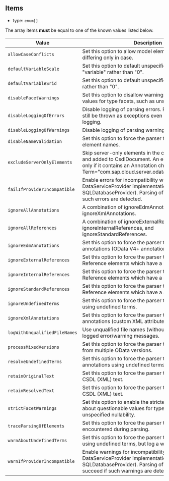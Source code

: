 ## Items

- type: `enum[]`

The array items **must** be equal to one of the known values listed below.

| Value                       | Description                                                                                                                                                                                                      |
|-----------------------------|------------------------------------------------------------------------------------------------------------------------------------------------------------------------------------------------------------------|
| `allowCaseConflicts`          | Set this option to allow model elements with names differing only in case.                                                                                                                                       |
| `defaultVariableScale`        | Set this option to default unspecified scale to "variable" rather than "0".                                                                                                                                      |
| `defaultVariableSrid`         | Set this option to default unspecified srid to "variable" rather than "0".                                                                                                                                       |
| `disableFacetWarnings`        | Set this option to disallow warnings about questionable values for type facets, such as unspecified scale.                                                                                                       |
| `disableLoggingOfErrors`      | Disable logging of parsing errors. Parsing errors will still be thrown as exceptions even if disabled for logging.                                                                                               |
| `disableLoggingOfWarnings`    | Disable logging of parsing warnings.                                                                                                                                                                             |
| `disableNameValidation`       | Set this option to force the parser to skip validation of element names.                                                                                                                                         |
| `excludeServerOnlyElements`   | Skip server-only elements in the csdl xml to be parsed and added to CsdlDocument. An element is server-only if it contains an Annotation child element with Term="com.sap.cloud.server.odata.sql.v1.ServerOnly". |
| `failIfProviderIncompatible`  | Enable errors for incompatibility with DataServiceProvider implementation (e.g. SQLDatabaseProvider). Parsing of metadata will fail if such errors are detected.                                                 |
| `ignoreAllAnnotations`        | A combination of ignoreEdmAnnotations and ignoreXmlAnnotations.                                                                                                                                                  |
| `ignoreAllReferences`         | A combination of ignoreExternalReferences, ignoreInternalReferences, and ignoreStandardReferences.                                                                                                               |
| `ignoreEdmAnnotations`        | Set this option to force the parser to ignore EDM annotations (OData V4+ annotations).                                                                                                                           |
| `ignoreExternalReferences`    | Set this option to force the parser to ignore Edmx Reference elements which have a non-standard Uri.                                                                                                             |
| `ignoreInternalReferences`    | Set this option to force the parser to ignore Edmx Reference elements which have a non-standard Uri"                                                                                                             |
| `ignoreStandardReferences`    | Set this option to force the parser to ignore Edmx Reference elements which have a standard Uri.                                                                                                                 |
| `ignoreUndefinedTerms`        | Set this option to force the parser to ignore annotations using undefined terms.                                                                                                                                 |
| `ignoreXmlAnnotations`        | Set this option to force the parser to ignore XML annotations (custom XML attributes).                                                                                                                           |
| `logWithUnqualifiedFileNames` | Use unqualified file names (without directory path) in logged error/warning messages.                                                                                                                            |
| `processMixedVersions`        | Set this option to force the parser to process elements from multiple OData versions.                                                                                                                            |
| `resolveUndefinedTerms`       | Set this option to force the parser to resolve annotations using undefined terms.                                                                                                                                |
| `retainOriginalText`          | Set this option to force the parser to retain the original CSDL (XML) text.                                                                                                                                      |
| `retainResolvedText`          | Set this option to force the parser to retain the resolved CSDL (XML) text.                                                                                                                                      |
| `strictFacetWarnings`         | Set this option to enable the strictest possible warnings about questionable values for type facets, such as unspecified nullability.                                                                            |
| `traceParsingOfElements`      | Set this option to force the parser to trace elements encountered during parsing.                                                                                                                                |
| `warnAboutUndefinedTerms`     | Set this option to force the parser to ignore annotations using undefined terms, but log a warning message.                                                                                                      |
| `warnIfProviderIncompatible`  | Enable warnings for incompatibility with DataServiceProvider implementation (e.g. SQLDatabaseProvider). Parsing of metadata will succeed if such warnings are detected.                                          |

